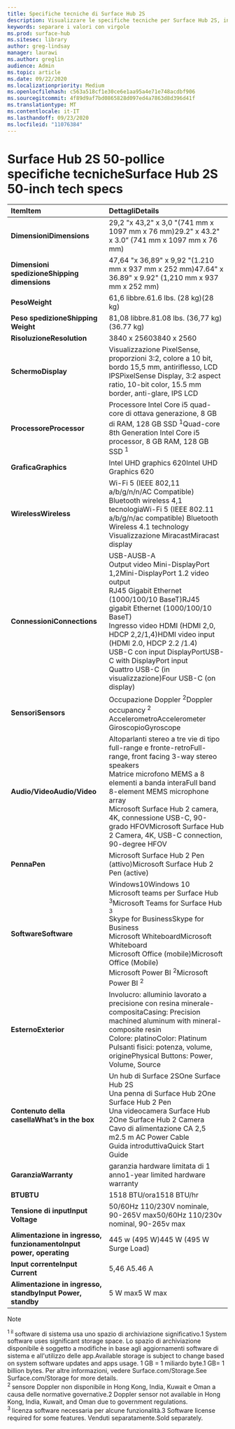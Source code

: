 ```yaml
---
title: Specifiche tecniche di Surface Hub 2S
description: Visualizzare le specifiche tecniche per Surface Hub 2S, incluse le specifiche per la penna, la fotocamera e la batteria mobile facoltativa.
keywords: separare i valori con virgole
ms.prod: surface-hub
ms.sitesec: library
author: greg-lindsay
manager: laurawi
ms.author: greglin
audience: Admin
ms.topic: article
ms.date: 09/22/2020
ms.localizationpriority: Medium
ms.openlocfilehash: c563a518cf1e30ce6e1aa95a4e71e748acdbf906
ms.sourcegitcommit: 4f89d9af7bd0865828d097ed4a7863d8d396d41f
ms.translationtype: MT
ms.contentlocale: it-IT
ms.lasthandoff: 09/23/2020
ms.locfileid: "11076384"
---
```

# <span data-ttu-id="10204-104">Surface Hub 2S 50-pollice specifiche tecniche</span><span class="sxs-lookup"><span data-stu-id="10204-104">Surface Hub 2S 50-inch tech specs</span></span>

|**<span data-ttu-id="10204-105">Item</span><span class="sxs-lookup"><span data-stu-id="10204-105">Item</span></span>**|**<span data-ttu-id="10204-106">Dettagli</span><span class="sxs-lookup"><span data-stu-id="10204-106">Details</span></span>**|
|:------ |:--------- |
|**<span data-ttu-id="10204-107">Dimensioni</span><span class="sxs-lookup"><span data-stu-id="10204-107">Dimensions</span></span>**| <span data-ttu-id="10204-108">29,2 "x 43,2" x 3,0 "(741 mm x 1097 mm x 76 mm)</span><span class="sxs-lookup"><span data-stu-id="10204-108">29.2" x 43.2" x 3.0” (741 mm x 1097 mm x 76 mm)</span></span> |
|**<span data-ttu-id="10204-109">Dimensioni spedizione</span><span class="sxs-lookup"><span data-stu-id="10204-109">Shipping dimensions</span></span>**| <span data-ttu-id="10204-110">47,64 "x 36,89" x 9,92 "(1.210 mm x 937 mm x 252 mm)</span><span class="sxs-lookup"><span data-stu-id="10204-110">47.64" x 36.89" x 9.92" (1,210 mm x 937 mm x 252 mm)</span></span>|
|**<span data-ttu-id="10204-111">Peso</span><span class="sxs-lookup"><span data-stu-id="10204-111">Weight</span></span>**| <span data-ttu-id="10204-112">61,6 libbre.</span><span class="sxs-lookup"><span data-stu-id="10204-112">61.6 lbs.</span></span> <span data-ttu-id="10204-113">(28 kg)</span><span class="sxs-lookup"><span data-stu-id="10204-113">(28 kg)</span></span> |
|**<span data-ttu-id="10204-114">Peso spedizione</span><span class="sxs-lookup"><span data-stu-id="10204-114">Shipping Weight</span></span>**| <span data-ttu-id="10204-115">81,08 libbre.</span><span class="sxs-lookup"><span data-stu-id="10204-115">81.08 lbs.</span></span> <span data-ttu-id="10204-116">(36,77 kg)</span><span class="sxs-lookup"><span data-stu-id="10204-116">(36.77 kg)</span></span> |
|**<span data-ttu-id="10204-117">Risoluzione</span><span class="sxs-lookup"><span data-stu-id="10204-117">Resolution</span></span>**| <span data-ttu-id="10204-118">3840 x 2560</span><span class="sxs-lookup"><span data-stu-id="10204-118">3840 x 2560</span></span> |
|**<span data-ttu-id="10204-119">Schermo</span><span class="sxs-lookup"><span data-stu-id="10204-119">Display</span></span>**| <span data-ttu-id="10204-120">Visualizzazione PixelSense, proporzioni 3:2, colore a 10 bit, bordo 15,5 mm, antiriflesso, LCD IPS</span><span class="sxs-lookup"><span data-stu-id="10204-120">PixelSense Display, 3:2 aspect ratio, 10-bit color, 15.5 mm border, anti-glare, IPS LCD</span></span> |
|**<span data-ttu-id="10204-121">Processore</span><span class="sxs-lookup"><span data-stu-id="10204-121">Processor</span></span>**| <span data-ttu-id="10204-122">Processore Intel Core i5 quad-core di ottava generazione, 8 GB di RAM, 128 GB SSD <sup> 1</span><span class="sxs-lookup"><span data-stu-id="10204-122">Quad-core 8th Generation Intel Core i5 processor, 8 GB RAM, 128 GB SSD <sup>1</span></span></sup> |
|**<span data-ttu-id="10204-123">Grafica</span><span class="sxs-lookup"><span data-stu-id="10204-123">Graphics</span></span>**| <span data-ttu-id="10204-124">Intel UHD graphics 620</span><span class="sxs-lookup"><span data-stu-id="10204-124">Intel UHD Graphics 620</span></span> |
|**<span data-ttu-id="10204-125">Wireless</span><span class="sxs-lookup"><span data-stu-id="10204-125">Wireless</span></span>**| <span data-ttu-id="10204-126">Wi-Fi 5 (IEEE 802,11 a/b/g/n/n/AC Compatible) Bluetooth wireless 4,1 tecnologia</span><span class="sxs-lookup"><span data-stu-id="10204-126">Wi-Fi 5 (IEEE 802.11 a/b/g/n/ac compatible) Bluetooth Wireless 4.1 technology</span></span> <br> <span data-ttu-id="10204-127">Visualizzazione Miracast</span><span class="sxs-lookup"><span data-stu-id="10204-127">Miracast display</span></span> |
|**<span data-ttu-id="10204-128">Connessioni</span><span class="sxs-lookup"><span data-stu-id="10204-128">Connections</span></span>**| <span data-ttu-id="10204-129">USB-A</span><span class="sxs-lookup"><span data-stu-id="10204-129">USB-A</span></span> <br> <span data-ttu-id="10204-130">Output video Mini-DisplayPort 1,2</span><span class="sxs-lookup"><span data-stu-id="10204-130">Mini-DisplayPort 1.2 video output</span></span> <br> <span data-ttu-id="10204-131">RJ45 Gigabit Ethernet (1000/100/10 BaseT)</span><span class="sxs-lookup"><span data-stu-id="10204-131">RJ45 gigabit Ethernet (1000/100/10 BaseT)</span></span> <br> <span data-ttu-id="10204-132">Ingresso video HDMI (HDMI 2,0, HDCP 2,2/1,4)</span><span class="sxs-lookup"><span data-stu-id="10204-132">HDMI video input (HDMI 2.0, HDCP 2.2 /1.4)</span></span> <br> <span data-ttu-id="10204-133">USB-C con input DisplayPort</span><span class="sxs-lookup"><span data-stu-id="10204-133">USB-C with DisplayPort input</span></span> <br> <span data-ttu-id="10204-134">Quattro USB-C (in visualizzazione)</span><span class="sxs-lookup"><span data-stu-id="10204-134">Four USB-C (on display)</span></span> |
|**<span data-ttu-id="10204-135">Sensori</span><span class="sxs-lookup"><span data-stu-id="10204-135">Sensors</span></span>**| <span data-ttu-id="10204-136">Occupazione Doppler <sup> 2</span><span class="sxs-lookup"><span data-stu-id="10204-136">Doppler occupancy <sup>2</span></span></sup> <br> <span data-ttu-id="10204-137">Accelerometro</span><span class="sxs-lookup"><span data-stu-id="10204-137">Accelerometer</span></span> <br> <span data-ttu-id="10204-138">Giroscopio</span><span class="sxs-lookup"><span data-stu-id="10204-138">Gyroscope</span></span> |
|**<span data-ttu-id="10204-139">Audio/Video</span><span class="sxs-lookup"><span data-stu-id="10204-139">Audio/Video</span></span>**| <span data-ttu-id="10204-140">Altoparlanti stereo a tre vie di tipo full-range e fronte-retro</span><span class="sxs-lookup"><span data-stu-id="10204-140">Full-range, front facing 3-way stereo speakers</span></span> <br> <span data-ttu-id="10204-141">Matrice microfono MEMS a 8 elementi a banda intera</span><span class="sxs-lookup"><span data-stu-id="10204-141">Full band 8-element MEMS microphone array</span></span> <br> <span data-ttu-id="10204-142">Microsoft Surface Hub 2 camera, 4K, connessione USB-C, 90-grado HFOV</span><span class="sxs-lookup"><span data-stu-id="10204-142">Microsoft Surface Hub 2 Camera, 4K, USB-C connection, 90-degree HFOV</span></span> |
|**<span data-ttu-id="10204-143">Penna</span><span class="sxs-lookup"><span data-stu-id="10204-143">Pen</span></span>**| <span data-ttu-id="10204-144">Microsoft Surface Hub 2 Pen (attivo)</span><span class="sxs-lookup"><span data-stu-id="10204-144">Microsoft Surface Hub 2 Pen (active)</span></span> |
|**<span data-ttu-id="10204-145">Software</span><span class="sxs-lookup"><span data-stu-id="10204-145">Software</span></span>**| <span data-ttu-id="10204-146">Windows10</span><span class="sxs-lookup"><span data-stu-id="10204-146">Windows 10</span></span> <br> <span data-ttu-id="10204-147">Microsoft teams per Surface Hub <sup> 3</span><span class="sxs-lookup"><span data-stu-id="10204-147">Microsoft Teams for Surface Hub <sup>3</span></span></sup> <br> <span data-ttu-id="10204-148">Skype for Business</span><span class="sxs-lookup"><span data-stu-id="10204-148">Skype for Business</span></span> <br> <span data-ttu-id="10204-149">Microsoft Whiteboard</span><span class="sxs-lookup"><span data-stu-id="10204-149">Microsoft Whiteboard</span></span> <br> <span data-ttu-id="10204-150">Microsoft Office (mobile)</span><span class="sxs-lookup"><span data-stu-id="10204-150">Microsoft Office (Mobile)</span></span> <br> <span data-ttu-id="10204-151">Microsoft Power BI <sup> 2</span><span class="sxs-lookup"><span data-stu-id="10204-151">Microsoft Power BI <sup>2</span></span></sup> |
|**<span data-ttu-id="10204-152">Esterno</span><span class="sxs-lookup"><span data-stu-id="10204-152">Exterior</span></span>**| <span data-ttu-id="10204-153">Involucro: alluminio lavorato a precisione con resina minerale-composita</span><span class="sxs-lookup"><span data-stu-id="10204-153">Casing: Precision machined aluminum with mineral-composite resin</span></span> <br> <span data-ttu-id="10204-154">Colore: platino</span><span class="sxs-lookup"><span data-stu-id="10204-154">Color: Platinum</span></span> <br> <span data-ttu-id="10204-155">Pulsanti fisici: potenza, volume, origine</span><span class="sxs-lookup"><span data-stu-id="10204-155">Physical Buttons: Power, Volume, Source</span></span> |
|**<span data-ttu-id="10204-156">Contenuto della casella</span><span class="sxs-lookup"><span data-stu-id="10204-156">What’s in the box</span></span>**| <span data-ttu-id="10204-157">Un hub di Surface 2S</span><span class="sxs-lookup"><span data-stu-id="10204-157">One Surface Hub 2S</span></span> <br> <span data-ttu-id="10204-158">Una penna di Surface Hub 2</span><span class="sxs-lookup"><span data-stu-id="10204-158">One Surface Hub 2 Pen</span></span>  <br> <span data-ttu-id="10204-159">Una videocamera Surface Hub 2</span><span class="sxs-lookup"><span data-stu-id="10204-159">One Surface Hub 2 Camera</span></span> <br> <span data-ttu-id="10204-160">Cavo di alimentazione CA 2,5 m</span><span class="sxs-lookup"><span data-stu-id="10204-160">2.5 m AC Power Cable</span></span> <br> <span data-ttu-id="10204-161">Guida introduttiva</span><span class="sxs-lookup"><span data-stu-id="10204-161">Quick Start Guide</span></span> |
|**<span data-ttu-id="10204-162">Garanzia</span><span class="sxs-lookup"><span data-stu-id="10204-162">Warranty</span></span>**| <span data-ttu-id="10204-163">garanzia hardware limitata di 1 anno</span><span class="sxs-lookup"><span data-stu-id="10204-163">1-year limited hardware warranty</span></span> |
|**<span data-ttu-id="10204-164">BTU</span><span class="sxs-lookup"><span data-stu-id="10204-164">BTU</span></span>**| <span data-ttu-id="10204-165">1518 BTU/ora</span><span class="sxs-lookup"><span data-stu-id="10204-165">1518 BTU/hr</span></span> |
|**<span data-ttu-id="10204-166">Tensione di input</span><span class="sxs-lookup"><span data-stu-id="10204-166">Input Voltage</span></span>**| <span data-ttu-id="10204-167">50/60Hz 110/230V nominale, 90-265V max</span><span class="sxs-lookup"><span data-stu-id="10204-167">50/60Hz 110/230v nominal, 90-265v max</span></span> |
|**<span data-ttu-id="10204-168">Alimentazione in ingresso, funzionamento</span><span class="sxs-lookup"><span data-stu-id="10204-168">Input power, operating</span></span>**| <span data-ttu-id="10204-169">445 w (495 W)</span><span class="sxs-lookup"><span data-stu-id="10204-169">445 W (495 W Surge Load)</span></span> |
|**<span data-ttu-id="10204-170">Input corrente</span><span class="sxs-lookup"><span data-stu-id="10204-170">Input Current</span></span>**| <span data-ttu-id="10204-171">5,46 A</span><span class="sxs-lookup"><span data-stu-id="10204-171">5.46 A</span></span> |
|**<span data-ttu-id="10204-172">Alimentazione in ingresso, standby</span><span class="sxs-lookup"><span data-stu-id="10204-172">Input Power, standby</span></span>**| <span data-ttu-id="10204-173">5 W max</span><span class="sxs-lookup"><span data-stu-id="10204-173">5 W max</span></span>  |

> [!NOTE]
> <sup><span data-ttu-id="10204-174">1 il </sup> software di sistema usa uno spazio di archiviazione significativo.</span><span class="sxs-lookup"><span data-stu-id="10204-174">1</sup> System software uses significant storage space.</span></span> <span data-ttu-id="10204-175">Lo spazio di archiviazione disponibile è soggetto a modifiche in base agli aggiornamenti software di sistema e all'utilizzo delle app.</span><span class="sxs-lookup"><span data-stu-id="10204-175">Available storage is subject to change based on system software updates and apps usage.</span></span> <span data-ttu-id="10204-176">1 GB = 1 miliardo byte.</span><span class="sxs-lookup"><span data-stu-id="10204-176">1 GB= 1 billion bytes.</span></span> <span data-ttu-id="10204-177">Per altre informazioni, vedere Surface.com/Storage.</span><span class="sxs-lookup"><span data-stu-id="10204-177">See Surface.com/Storage for more details.</span></span> <br> <sup><span data-ttu-id="10204-178">2 </sup> sensore Doppler non disponibile in Hong Kong, India, Kuwait e Oman a causa delle normative governative.</span><span class="sxs-lookup"><span data-stu-id="10204-178">2</sup> Doppler sensor not available in Hong Kong, India, Kuwait, and Oman  due to government regulations.</span></span>
<br> <sup><span data-ttu-id="10204-179">3 </sup> licenza software necessaria per alcune funzionalità.</span><span class="sxs-lookup"><span data-stu-id="10204-179">3</sup> Software license required for some features.</span></span> <span data-ttu-id="10204-180">Venduti separatamente.</span><span class="sxs-lookup"><span data-stu-id="10204-180">Sold separately.</span></span><br> 
